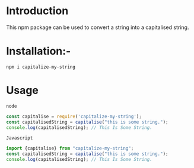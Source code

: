 # Introduction
This npm package can be used to convert a string into a capitalised string.

# Installation:-

`npm i capitalize-my-string`

# Usage

`node`

```js
const capitalise = require('capitalize-my-string');
const capitalisedString = capitalise("this is some string.");
console.log(capitalisedString); // This Is Some String.
```

`Javascript`

```js
import {capitalise} from "capitalize-my-string";
const capitalisedString = capitalise("this is some string.");
console.log(capitalisedString); // This Is Some String.
```

